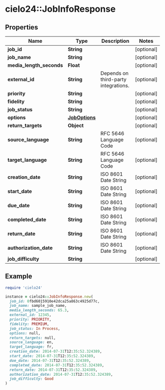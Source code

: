 # cielo24::JobInfoResponse

## Properties

| Name | Type | Description | Notes |
| ---- | ---- | ----------- | ----- |
| **job_id** | **String** |  | [optional] |
| **job_name** | **String** |  | [optional] |
| **media_length_seconds** | **Float** |  | [optional] |
| **external_id** | **String** | Depends on third-party integrations. | [optional] |
| **priority** | **String** |  | [optional] |
| **fidelity** | **String** |  | [optional] |
| **job_status** | **String** |  | [optional] |
| **options** | [**JobOptions**](JobOptions.md) |  | [optional] |
| **return_targets** | **Object** |  | [optional] |
| **source_language** | **String** | RFC 5646 Language Code | [optional] |
| **target_language** | **String** | RFC 5646 Language Code | [optional] |
| **creation_date** | **String** | ISO 8601 Date String | [optional] |
| **start_date** | **String** | ISO 8601 Date String | [optional] |
| **due_date** | **String** | ISO 8601 Date String | [optional] |
| **completed_date** | **String** | ISO 8601 Date String | [optional] |
| **return_date** | **String** | ISO 8601 Date String | [optional] |
| **authorization_date** | **String** | ISO 8601 Date String | [optional] |
| **job_difficulty** | **String** |  | [optional] |

## Example

```ruby
require 'cielo24'

instance = cielo24::JobInfoResponse.new(
  job_id: 0fbd6015910e42dca25a863c4925d77c,
  job_name: sample_job_name,
  media_length_seconds: 65.3,
  external_id: 12345,
  priority: PRIORITY,
  fidelity: PREMIUM,
  job_status: In Process,
  options: null,
  return_targets: null,
  source_language: en,
  target_language: fr,
  creation_date: 2014-07-31T12:35:52.324389,
  start_date: 2014-07-31T12:35:52.324389,
  due_date: 2014-07-31T12:35:52.324389,
  completed_date: 2014-07-31T12:35:52.324389,
  return_date: 2014-07-31T12:35:52.324389,
  authorization_date: 2014-07-31T12:35:52.324389,
  job_difficulty: Good
)
```

